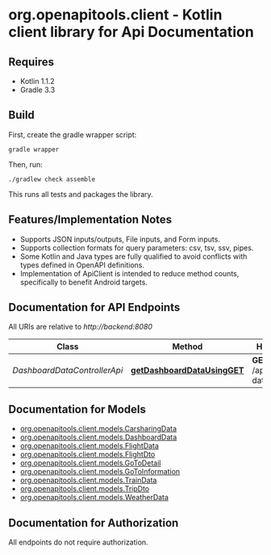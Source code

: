 # org.openapitools.client - Kotlin client library for Api Documentation

## Requires

* Kotlin 1.1.2
* Gradle 3.3

## Build

First, create the gradle wrapper script:

```
gradle wrapper
```

Then, run:

```
./gradlew check assemble
```

This runs all tests and packages the library.

## Features/Implementation Notes

* Supports JSON inputs/outputs, File inputs, and Form inputs.
* Supports collection formats for query parameters: csv, tsv, ssv, pipes.
* Some Kotlin and Java types are fully qualified to avoid conflicts with types defined in OpenAPI definitions.
* Implementation of ApiClient is intended to reduce method counts, specifically to benefit Android targets.

<a name="documentation-for-api-endpoints"></a>
## Documentation for API Endpoints

All URIs are relative to *http://backend:8080*

Class | Method | HTTP request | Description
------------ | ------------- | ------------- | -------------
*DashboardDataControllerApi* | [**getDashboardDataUsingGET**](docs/DashboardDataControllerApi.md#getdashboarddatausingget) | **GET** /api/dashboard-data | getDashboardData


<a name="documentation-for-models"></a>
## Documentation for Models

 - [org.openapitools.client.models.CarsharingData](docs/CarsharingData.md)
 - [org.openapitools.client.models.DashboardData](docs/DashboardData.md)
 - [org.openapitools.client.models.FlightData](docs/FlightData.md)
 - [org.openapitools.client.models.FlightDto](docs/FlightDto.md)
 - [org.openapitools.client.models.GoToDetail](docs/GoToDetail.md)
 - [org.openapitools.client.models.GoToInformation](docs/GoToInformation.md)
 - [org.openapitools.client.models.TrainData](docs/TrainData.md)
 - [org.openapitools.client.models.TripDto](docs/TripDto.md)
 - [org.openapitools.client.models.WeatherData](docs/WeatherData.md)


<a name="documentation-for-authorization"></a>
## Documentation for Authorization

All endpoints do not require authorization.
